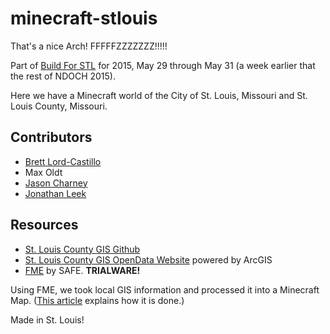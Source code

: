 # minecraft-stlouis
That's a nice Arch! FFFFFZZZZZZZ!!!!!

Part of [Build For STL](http://buildforstl.org/) for 2015, May 29 through May 31 (a week earlier that the rest of NDOCH 2015).

Here we have a Minecraft world of the City of St. Louis, Missouri and St. Louis County, Missouri.

## Contributors
* [Brett Lord-Castillo](https://github.com/blordcastillo)
* Max Oldt
* [Jason Charney](https://github.com/jrcharney)
* [Jonathan Leek](https://github.com/jonathanleek)

## Resources
* [St. Louis County GIS Github](https://github.com/stlouisco/stlouisco-gis)
* [St. Louis County GIS OpenData Website](http://openstlco.stlcogis.opendata.arcgis.com/) powered by ArcGIS
* [FME](http://www.safe.com/fme/fme-desktop/trial-download/) by SAFE. **TRIALWARE!**

Using FME, we took local GIS information and processed it into a Minecraft Map. ([This article](https://knowledge.safe.com/articles/Samples_and_Demos/How-to-make-Minecraft-worlds) explains how it is done.)

Made in St. Louis!